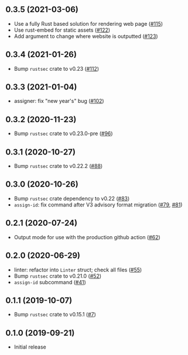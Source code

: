 ## 0.3.5 (2021-03-06)
- Use a fully Rust based solution for rendering web page ([#115])
- Use rust-embed for static assets ([#122])
- Add argument to change where website is outputted ([#123])

[#115]: https://github.com/RustSec/rustsec-admin/pull/115
[#122]: https://github.com/RustSec/rustsec-admin/pull/122
[#123]: https://github.com/RustSec/rustsec-admin/pull/123

## 0.3.4 (2021-01-26)
- Bump `rustsec` crate to v0.23 ([#112])

[#112]: https://github.com/RustSec/rustsec-admin/pull/112

## 0.3.3 (2021-01-04)
- assigner: fix "new year's" bug ([#102])

[#102]: https://github.com/RustSec/rustsec-admin/pull/102

## 0.3.2 (2020-11-23) 
- Bump `rustsec` crate to v0.23.0-pre ([#96])

[#96]: https://github.com/RustSec/rustsec-admin/pull/96

## 0.3.1 (2020-10-27)
- Bump `rustsec` crate to v0.22.2 ([#88])

[#88]: https://github.com/RustSec/rustsec-admin/pull/88

## 0.3.0 (2020-10-26)
- Bump `rustsec` crate dependency to v0.22 ([#83])
- `assign-id`: fix command after V3 advisory format migration ([#79], [#81])

[#83]: https://github.com/RustSec/rustsec-admin/pull/83
[#81]: https://github.com/RustSec/rustsec-admin/pull/81
[#79]: https://github.com/RustSec/rustsec-admin/pull/79

## 0.2.1 (2020-07-24)
- Output mode for use with the production github action ([#62])

[#62]: https://github.com/RustSec/rustsec-admin/pull/62

## 0.2.0 (2020-06-29)
- linter: refactor into `Linter` struct; check all files ([#55])
- Bump `rustsec` crate to v0.21.0 ([#52])
- `assign-id` subcommand ([#41])

[#55]: https://github.com/RustSec/rustsec-admin/pull/55
[#52]: https://github.com/RustSec/rustsec-admin/pull/52
[#41]: https://github.com/RustSec/rustsec-admin/pull/41

## 0.1.1 (2019-10-07)
- Bump `rustsec` crate to v0.15.1 ([#7])

[#7]: https://github.com/RustSec/rustsec-admin/pull/7

## 0.1.0 (2019-09-21)
- Initial release

